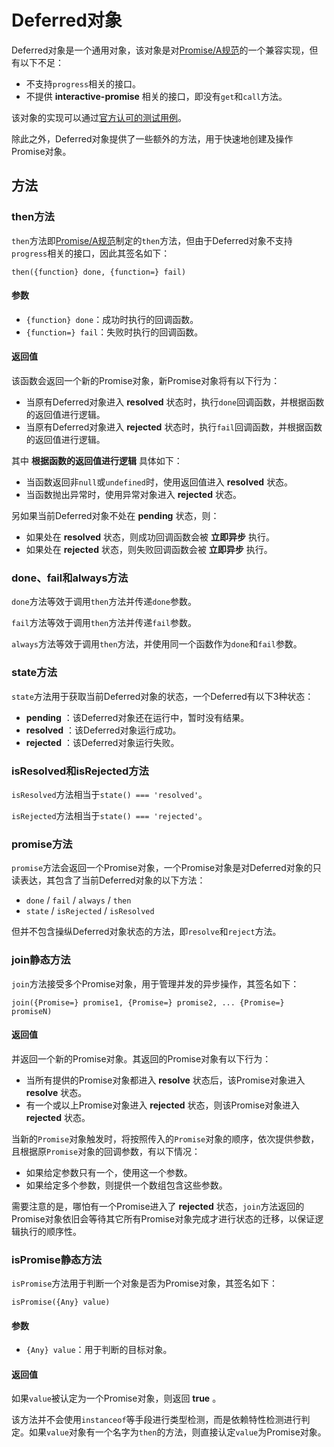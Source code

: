 # Deferred对象

Deferred对象是一个通用对象，该对象是对[Promise/A规范](http://wiki.commonjs.org/wiki/Promises/A)的一个兼容实现，但有以下不足：

- 不支持`progress`相关的接口。
- 不提供 **interactive-promise** 相关的接口，即没有`get`和`call`方法。

该对象的实现可以通过[官方认可的测试用例](https://github.com/promises-aplus/promises-tests)。

除此之外，Deferred对象提供了一些额外的方法，用于快速地创建及操作Promise对象。

## 方法

### then方法

`then`方法即[Promise/A规范](http://wiki.commonjs.org/wiki/Promises/A)制定的`then`方法，但由于Deferred对象不支持`progress`相关的接口，因此其签名如下：

    then({function} done, {function=} fail)

#### 参数

- `{function} done`：成功时执行的回调函数。
- `{function=} fail`：失败时执行的回调函数。

#### 返回值

该函数会返回一个新的Promise对象，新Promise对象将有以下行为：

- 当原有Deferred对象进入 **resolved** 状态时，执行`done`回调函数，并根据函数的返回值进行逻辑。
- 当原有Deferred对象进入 **rejected** 状态时，执行`fail`回调函数，并根据函数的返回值进行逻辑。

其中 **根据函数的返回值进行逻辑** 具体如下：

- 当函数返回非`null`或`undefined`时，使用返回值进入 **resolved** 状态。
- 当函数抛出异常时，使用异常对象进入 **rejected** 状态。

另如果当前Deferred对象不处在 **pending** 状态，则：

- 如果处在 **resolved** 状态，则成功回调函数会被 **立即异步** 执行。
- 如果处在 **rejected** 状态，则失败回调函数会被 **立即异步** 执行。

### done、fail和always方法

`done`方法等效于调用`then`方法并传递`done`参数。

`fail`方法等效于调用`then`方法并传递`fail`参数。

`always`方法等效于调用`then`方法，并使用同一个函数作为`done`和`fail`参数。

### state方法

`state`方法用于获取当前Deferred对象的状态，一个Deferred有以下3种状态：

- **pending** ：该Deferred对象还在运行中，暂时没有结果。
- **resolved** ：该Deferred对象运行成功。
- **rejected** ：该Deferred对象运行失败。

### isResolved和isRejected方法

`isResolved`方法相当于`state() === 'resolved'`。

`isRejected`方法相当于`state() === 'rejected'`。

### promise方法

`promise`方法会返回一个Promise对象，一个Promise对象是对Deferred对象的只读表达，其包含了当前Deferred对象的以下方法：

- `done` / `fail` / `always` / `then`
- `state` / `isRejected` / `isResolved`

但并不包含操纵Deferred对象状态的方法，即`resolve`和`reject`方法。

### join静态方法

`join`方法接受多个Promise对象，用于管理并发的异步操作，其签名如下：

    join({Promise=} promise1, {Promise=} promise2, ... {Promise=} promiseN)

#### 返回值

并返回一个新的Promise对象。其返回的Promise对象有以下行为：

- 当所有提供的Promise对象都进入 **resolve** 状态后，该Promise对象进入 **resolve** 状态。
- 有一个或以上Promise对象进入 **rejected** 状态，则该Promise对象进入 **rejected** 状态。

当新的`Promise`对象触发时，将按照传入的`Promise`对象的顺序，依次提供参数，且根据原`Promise`对象的回调参数，有以下情况：

- 如果给定参数只有一个，使用这一个参数。
- 如果给定多个参数，则提供一个数组包含这些参数。

需要注意的是，哪怕有一个Promise进入了 **rejected** 状态，`join`方法返回的Promise对象依旧会等待其它所有Promise对象完成才进行状态的迁移，以保证逻辑执行的顺序性。

### isPromise静态方法

`isPromise`方法用于判断一个对象是否为Promise对象，其签名如下：

    isPromise({Any} value)

#### 参数

- `{Any} value`：用于判断的目标对象。

#### 返回值

如果`value`被认定为一个Promise对象，则返回 **true** 。

该方法并不会使用`instanceof`等手段进行类型检测，而是依赖特性检测进行判定。如果`value`对象有一个名字为`then`的方法，则直接认定`value`为Promise对象。